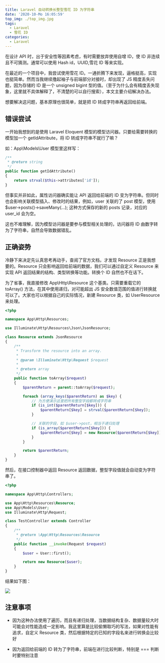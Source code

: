 ```yaml
---
title: Laravel 自动转换长整型雪花 ID 为字符串
date: '2020-10-Mo 16:05:59'
top_img: ./top_img.jpg
tags:
  - Laravel
  - 雪花 ID
categories:
  - Laravel
---
```


在设计 API 时，出于安全性等因素考虑，有时需要放弃使用自增 ID，使 ID 非连续且不可猜测。通常可以使用 Hash id，UUID,雪花 ID 等来实现。

在最近的一个项目中，我尝试使用雪花 ID。一通折腾下来发现，逼格挺高，实现也挺简单。然而当我继续撸起袖子与前端部分对接时，却出现了 JS 精度丢失问题，因为存储的 ID 是一个 unsigned bigint 型的值。（至于为什么会有精度丢失现象，这里就不具体解释了，不清楚的可以自行搜索），本文主要介绍解决办法。

想要解决这问题，基本原理也很简单，就是把 ID 转成字符串再返回给前端。

## 错误尝试

一开始我想到的是使用 Laravel Eloquent 模型的模型访问器。只要给需要转换的模型加一个 getIdAttribute，将 ID 转成字符串不就行了嘛？

如：App\Models\User 模型里这样写：

```php
/**
 * @return string
 */
public function getIdAttribute()
{
    return strval($this->attributes['id']);
}
```

但事实并非如此，属性访问器确实能让 API 返回给前端的 ID 变为字符串。但同时也会影响关联模型插入、修改时的结果，例如，user 关联的了 post 模型，使用 $user->posts()->saveMany(...); 这种方式保存的新的 posts 记录，对应的 user_id 会为空。

这也不难理解，因为模型访问器是要参与模型相关处理的，访问器将 ID 由数字转为了字符串，自然会导致数据错乱。

## 正确姿势

冷静下来决定先认真思考再动手，查阅了官方文档，才发现 Resource 正是我想要的。Resource 只会影响返回给前端的数据，我们可以通过自定义 Resource 来实现 API 返回结果的结构、类型转换等功能。转换个 ID 自然也不在话下。

为了省事，我直接修改 App\Http\Resource 这个基类。只需要重载它的 toArray() 方法，在其中使用递归，对可能超出 JS 安全数值范围的值进行转换就可以了。大家也可以根据自己的实际情况，新建 Resource 类，如 UserResource 来处理。

```php
<?php

namespace App\Http\Resources;

use Illuminate\Http\Resources\Json\JsonResource;

class Resource extends JsonResource
{
    /**
     * Transform the resource into an array.
     *
     * @param \Illuminate\Http\Request $request
     *
     * @return array
     */
    public function toArray($request)
    {
        $parentReturn = parent::toArray($request);

        foreach (array_keys($parentReturn) as $key) {
            // 为方便演示这里把所有整型字段都转成字符串
            if (is_int($parentReturn[$key])) {
                $parentReturn[$key] = strval($parentReturn[$key]);
            }

            // 关联的字段，如 $user->post，相当于递归处理
            if (is_array($parentReturn[$key])) {
                $parentReturn[$key] = new Resource($parentReturn[$key]);
            }
        }

        return $parentReturn;
    }
}
```

然后，在接口控制器中返回 Resource 返回数据，整型字段值就会自动变为字符串了。

```php
<?php

namespace App\Http\Controllers;

use App\Http\Resources\Resource;
use App\Models\User;
use Illuminate\Http\Request;

class TestController extends Controller
{
    /**
     * @return \App\Http\Resources\Resource
     */
    public function __invoke(Request $request)
    {
        $user = User::first();

        return new Resource($user);
    }
}
```

结果如下图：

![](./result.png)

## 注意事项

- 因为这种办法使用了遍历，而且有递归处理，当数据结构复杂、数据量较大时可能会对性能造成一定影响。我这里算是比较偷懒取巧的写法，如果对性能有追求，自定义 Resource 类，然后根据特定的已知的字段名来进行转换会比较好

- 因为返回给前端的 ID 转为了字符串，前端在进行比较判断，特别是 === 判断时要特别注意
